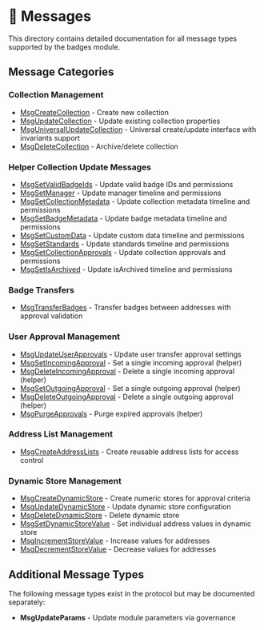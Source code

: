 # 📨 Messages

This directory contains detailed documentation for all message types supported by the badges module.

## Message Categories

### Collection Management

-   [MsgCreateCollection](./msg-create-collection.md) - Create new collection
-   [MsgUpdateCollection](./msg-update-collection.md) - Update existing collection properties
-   [MsgUniversalUpdateCollection](./msg-universal-update-collection.md) - Universal create/update interface with invariants support
-   [MsgDeleteCollection](./msg-delete-collection.md) - Archive/delete collection

### Helper Collection Update Messages

-   [MsgSetValidBadgeIds](./msg-set-valid-badge-ids.md) - Update valid badge IDs and permissions
-   [MsgSetManager](./msg-set-manager.md) - Update manager timeline and permissions
-   [MsgSetCollectionMetadata](./msg-set-collection-metadata.md) - Update collection metadata timeline and permissions
-   [MsgSetBadgeMetadata](./msg-set-badge-metadata.md) - Update badge metadata timeline and permissions
-   [MsgSetCustomData](./msg-set-custom-data.md) - Update custom data timeline and permissions
-   [MsgSetStandards](./msg-set-standards.md) - Update standards timeline and permissions
-   [MsgSetCollectionApprovals](./msg-set-collection-approvals.md) - Update collection approvals and permissions
-   [MsgSetIsArchived](./msg-set-is-archived.md) - Update isArchived timeline and permissions

### Badge Transfers

-   [MsgTransferBadges](./msg-transfer-badges.md) - Transfer badges between addresses with approval validation

### User Approval Management

-   [MsgUpdateUserApprovals](./msg-update-user-approvals.md) - Update user transfer approval settings
-   [MsgSetIncomingApproval](./msg-set-incoming-approval.md) - Set a single incoming approval (helper)
-   [MsgDeleteIncomingApproval](./msg-delete-incoming-approval.md) - Delete a single incoming approval (helper)
-   [MsgSetOutgoingApproval](./msg-set-outgoing-approval.md) - Set a single outgoing approval (helper)
-   [MsgDeleteOutgoingApproval](./msg-delete-outgoing-approval.md) - Delete a single outgoing approval (helper)
-   [MsgPurgeApprovals](./msg-purge-approvals.md) - Purge expired approvals (helper)

### Address List Management

-   [MsgCreateAddressLists](./msg-create-address-lists.md) - Create reusable address lists for access control

### Dynamic Store Management

-   [MsgCreateDynamicStore](./msg-create-dynamic-store.md) - Create numeric stores for approval criteria
-   [MsgUpdateDynamicStore](./msg-update-dynamic-store.md) - Update dynamic store configuration
-   [MsgDeleteDynamicStore](./msg-delete-dynamic-store.md) - Delete dynamic store
-   [MsgSetDynamicStoreValue](./msg-set-dynamic-store-value.md) - Set individual address values in dynamic store
-   [MsgIncrementStoreValue](./msg-increment-store-value.md) - Increase values for addresses
-   [MsgDecrementStoreValue](./msg-decrement-store-value.md) - Decrease values for addresses

## Additional Message Types

The following message types exist in the protocol but may be documented separately:

-   **MsgUpdateParams** - Update module parameters via governance
